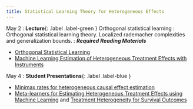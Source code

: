 ```yaml
---
title: Statistical Learning Theory for Heterogeneous Effects
---
```


May 2
: **Lecture**{: .label .label-green } Orthogonal statistical learning
: Orthogonal statistical learning theory. Localized rademacher complexities and generalization bounds.
: ***Required Reading Materials***
- [Orthogonal Statistical Learning](https://arxiv.org/abs/1901.09036)
- [Machine Learning Estimation of Heterogeneous Treatment Effects with Instruments](https://arxiv.org/abs/1905.10176)

May 4
: **Student Presentations**{: .label .label-blue } 
- [Minimax rates for heterogeneous causal effect estimation](https://arxiv.org/abs/2203.00837)
- [Meta-learners for Estimating Heterogeneous Treatment Effects using Machine Learning](https://arxiv.org/abs/1706.03461) and [Treatment Heterogeneity for Survival Outcomes](https://arxiv.org/abs/2207.07758)
